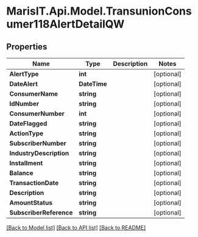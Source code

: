 
# MarisIT.Api.Model.TransunionConsumer118AlertDetailQW

## Properties

Name | Type | Description | Notes
------------ | ------------- | ------------- | -------------
**AlertType** | **int** |  | [optional] 
**DateAlert** | **DateTime** |  | [optional] 
**ConsumerName** | **string** |  | [optional] 
**IdNumber** | **string** |  | [optional] 
**ConsumerNumber** | **int** |  | [optional] 
**DateFlagged** | **string** |  | [optional] 
**ActionType** | **string** |  | [optional] 
**SubscriberNumber** | **string** |  | [optional] 
**IndustryDescription** | **string** |  | [optional] 
**Installment** | **string** |  | [optional] 
**Balance** | **string** |  | [optional] 
**TransactionDate** | **string** |  | [optional] 
**Description** | **string** |  | [optional] 
**AmountStatus** | **string** |  | [optional] 
**SubscriberReference** | **string** |  | [optional] 

[[Back to Model list]](../README.md#documentation-for-models)
[[Back to API list]](../README.md#documentation-for-api-endpoints)
[[Back to README]](../README.md)

